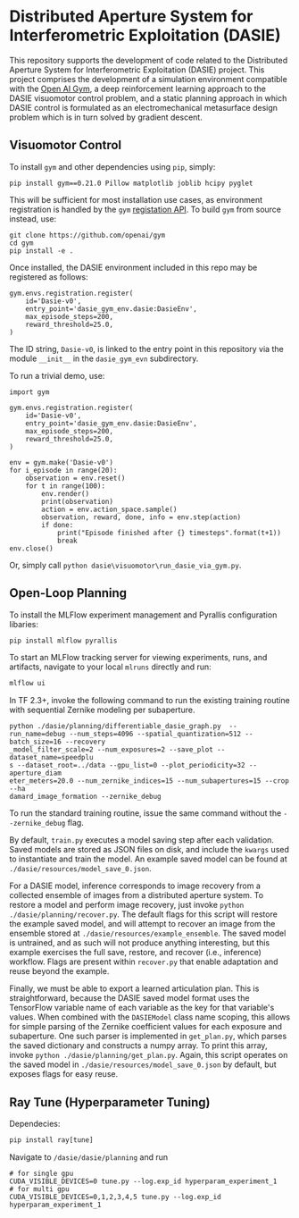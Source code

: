 # Distributed Aperture System for Interferometric Exploitation (DASIE)

This repository supports the development of code related to the
Distributed Aperture System for Interferometric Exploitation (DASIE) project.
This project comprises the development of a simulation environment compatible 
with the [Open AI Gym][1], a deep reinforcement learning approach to the DASIE 
visuomotor control problem, and a static planning approach in which DASIE
control is  formulated as an electromechanical metasurface design problem which
is in turn solved by gradient descent.

## Visuomotor Control

To install `gym` and other dependencies using `pip`, simply: 

``pip install gym==0.21.0 Pillow matplotlib joblib hcipy pyglet``

This will be sufficient for most installation use cases, as environment registration is handled by the `gym` [registation
API][2]. To build `gym` from source instead, use:

```
git clone https://github.com/openai/gym
cd gym
pip install -e .
```

Once installed, the DASIE environment included in this repo may be registered as follows:

```
gym.envs.registration.register(
    id='Dasie-v0',
    entry_point='dasie_gym_env.dasie:DasieEnv',
    max_episode_steps=200,
    reward_threshold=25.0,
)
```

The ID string, `Dasie-v0`, is linked to the entry point in this repository via the module `__init__` in the
`dasie_gym_evn` subdirectory.

To run a trivial demo, use:

```
import gym

gym.envs.registration.register(
    id='Dasie-v0',
    entry_point='dasie_gym_env.dasie:DasieEnv',
    max_episode_steps=200,
    reward_threshold=25.0,
)

env = gym.make('Dasie-v0')
for i_episode in range(20):
    observation = env.reset()
    for t in range(100):
        env.render()
        print(observation)
        action = env.action_space.sample()
        observation, reward, done, info = env.step(action)
        if done:
            print("Episode finished after {} timesteps".format(t+1))
            break
env.close()
```

Or, simply call `python dasie\visuomotor\run_dasie_via_gym.py`.

## Open-Loop Planning

To install the MLFlow experiment management and Pyrallis configuration libaries:
```python
pip install mlflow pyrallis 
```

To start an MLFlow tracking server for viewing experiments, runs, and artifacts, navigate to your local `mlruns` directly and run:
```bash
mlflow ui
```

In TF 2.3+, invoke the following command to run the existing training routine
with sequential Zernike modeling per subaperture.

```
python ./dasie/planning/differentiable_dasie_graph.py  --run_name=debug --num_steps=4096 --spatial_quantization=512 --batch_size=16 --recovery
_model_filter_scale=2 --num_exposures=2 --save_plot --dataset_name=speedplu
s --dataset_root=../data --gpu_list=0 --plot_periodicity=32 --aperture_diam
eter_meters=20.0 --num_zernike_indices=15 --num_subapertures=15 --crop --ha
damard_image_formation --zernike_debug
```

To run the standard training routine, issue the same command without the
 `--zernike_debug` flag. 

By default, `train.py` executes a model saving step after each validation. 
Saved models are stored as JSON files on disk, and include the `kwargs` used to
instantiate and train the model. An example saved model can be found at 
`./dasie/resources/model_save_0.json`.

For a DASIE model, inference corresponds to image recovery from a collected 
ensemble of images from a distributed aperture system. To restore a model and
perform image recovery, just invoke `python ./dasie/planning/recover.py`. The 
default flags for this script will restore the example saved model, and will 
attempt to recover an image from the ensemble stored at 
`./dasie/resources/example_ensemble`. The saved model is untrained, and as such
will not produce anything interesting, but this example exercises the full save,
restore, and recover (i.e., inference) workflow. Flags are present within 
`recover.py` that enable adaptation and reuse beyond the example.

Finally, we must be able to export a learned articulation plan. This is 
straightforward, because the DASIE saved model format uses the TensorFlow
variable name of each variable as the key for that variable's values. When 
combined with the `DASIEModel` class name scoping, this allows for simple 
parsing of the Zernike coefficient values for each exposure and subaperture. 
One such parser is implemented in `get_plan.py`, which parses the saved 
dictionary and constructs a numpy array. To print this array, invoke
`python ./dasie/planning/get_plan.py`. Again, this script operates on the
saved model in `./dasie/resources/model_save_0.json` by default, but exposes 
flags for easy reuse.

## Ray Tune (Hyperparameter Tuning)
Dependecies:
```python
pip install ray[tune]
```

Navigate to `/dasie/dasie/planning` and run
```
# for single gpu
CUDA_VISIBLE_DEVICES=0 tune.py --log.exp_id hyperparam_experiment_1
# for multi gpu
CUDA_VISIBLE_DEVICES=0,1,2,3,4,5 tune.py --log.exp_id hyperparam_experiment_1
```

[1]: https://gym.openai.com/docs/

[2]: https://gym.openai.com/docs/#the-registry